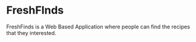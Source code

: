 # FreshFInds
FreshFinds is a Web Based Application where people can find the recipes that they interested.
